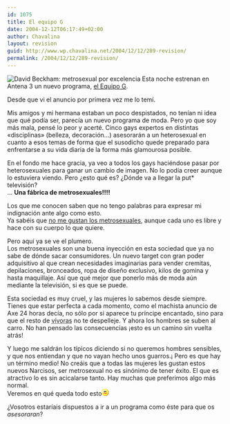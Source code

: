 ```yaml
---
id: 1075
title: El equipo G
date: 2004-12-12T06:17:49+02:00
author: Chavalina
layout: revision
guid: http://www.wp.chavalina.net/2004/12/12/289-revision/
permalink: /2004/12/12/289-revision/
---
```

<img class="imgizqda" src="http://www.chavalina.net/imagenes/fotos/men/beckhamnails.jpg" alt="David Beckham: metrosexual por excelencia" /> Esta noche estrenan en Antena 3 un nuevo programa, <a href="http://www.antena3.com/a3tv2004/servlet/GestorWeb?opera=getFicha&idPag=358&dest=/web/html/ficha/index.jsp" target="_blank">el Equipo <acronym title="¿gilipollas?">G</acronym></a>.

Desde que vi el anuncio por primera vez me lo temí.  
  
Mis amigos y mi hermana estaban un poco despistados, no tenían ni idea que qué podía ser, parecía un nuevo programa de moda. Pero yo que soy más mala, pensé lo peor y acerté. Cinco gays expertos en distintas «disciplinas» (belleza, decoración…) asesorarán a un heterosexual en cuanto a esos temas de forma que el susodicho quede preparado para enfrentarse a su vida diaria de la forma más glamourosa posible. 

En el fondo me hace gracia, ya veo a todos los gays haciéndose pasar por heterosexuales para ganar un cambio de imagen. No lo podía creer aunque lo estuviera viendo. Pero ¿esto qué es? ¿Dónde va a llegar la put* televisión?  
… **Una fábrica de metrosexuales!!!!**

Los que me conocen saben que no tengo palabras para expresar mi indignación ante algo como esto.  
Ya sabéis que <a href="http://www.chavalina.net/comentar.php?idpost=154" target="_blank">no me gustan los metrosexuales</a>, aunque cada uno es libre y hace con su cuerpo lo que quiere.

Pero aquí ya se ve el plumero.  
Los metrosexuales son una buena inyección en esta sociedad que ya no sabe de dónde sacar consumidores. Un nuevo target con gran poder adquisitivo al que crean necesidades imaginarias para vender cremitas, depilaciones, bronceados, ropa de diseño exclusivo, kilos de gomina y hasta maquillaje. Así que qué mejor que ponerlo más de moda aún mediante la televisión, si es que se puede.

Esta sociedad es muy cruel, y las mujeres lo sabemos desde siempre.  
Tienes que estar perfecta a cada momento, como el machista anuncio de Axe 24 horas decía, no sólo por si aparece tu príncipe encantado, sino para que el resto de <acronym title="las mujeres somos malas">vívoras</acronym> no te despelleje. Y ahora los hombres se suben al carro. No han pensado las consecuencias ¡esto es un camino sin vuelta atrás!

Y luego me saldrán los típicos diciendo si no queremos hombres sensibles, y que nos entiendan y que no vayan hecho unos guarros.¡ Pero es que hay un término medio! No creáis que a todas las mujeres les gustan estos nuevos Narcisos, ser metrosexual no es sinónimo de tener éxito. El que es atractivo lo es sin acicalarse tanto. Hay muchas que preferimos algo más normal.  
Veremos en qué queda todo esto![emo](/imagenes/emoticonos/confuso.gif) 

¿Vosotros estaríais dispuestos a ir a un programa como éste para que os _asesoraran_?